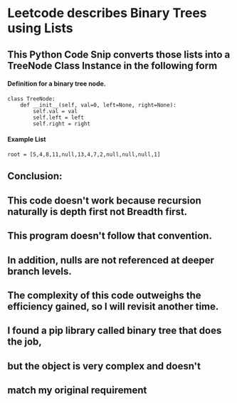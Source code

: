 # Leetcode describes Binary Trees using Lists
## This Python Code Snip converts those lists into a TreeNode Class Instance in the following form

#### Definition for a binary tree node.
    class TreeNode:
        def __init__(self, val=0, left=None, right=None):
            self.val = val
            self.left = left
            self.right = right

#### Example List
    root = [5,4,8,11,null,13,4,7,2,null,null,null,1]


## Conclusion:
## This code doesn't work because recursion naturally is depth first not Breadth first.
## This program doesn't follow that convention.
## In addition, nulls are not referenced at deeper branch levels.
## The complexity of this code outweighs the efficiency gained, so I will revisit another time.
## I found a pip library called binary tree that does the job,
## but the object is very complex and doesn't
## match my original requirement